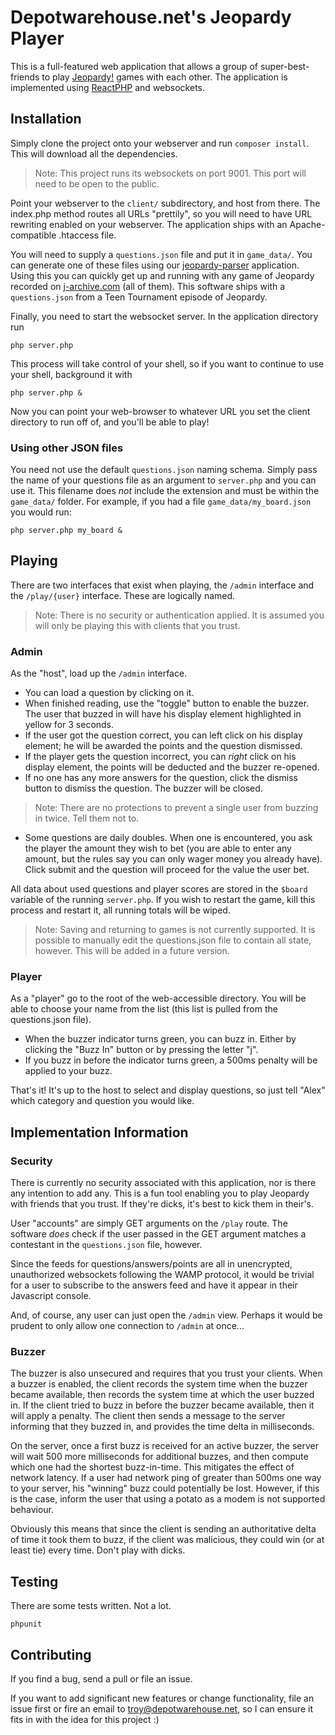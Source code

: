 Depotwarehouse.net's Jeopardy Player
=====================================

This is a full-featured web application that allows a group of super-best-friends to play [Jeopardy!](http://www.jeopardy.com/) 
games with each other. The application is implemented using [ReactPHP](http://reactphp.org/) and websockets.

Installation
-------------

Simply clone the project onto your webserver and run `composer install`. This will download all the dependencies.

> Note: This project runs its websockets on port 9001. This port will need to be open to the public.

Point your webserver to the `client/` subdirectory, and host from there. The index.php method routes all URLs "prettily",
so you will need to have URL rewriting enabled on your webserver. The application ships with an Apache-compatible .htaccess
file.

You will need to supply a `questions.json` file and put it in `game_data/`. You can generate one of these files using 
our [jeopardy-parser](https://github.com/tpavlek/jeopardy-parser) application. Using this you can quickly get up and running
with any game of Jeopardy recorded on [j-archive.com](http://j-archive.com) (all of them). This software ships with a 
`questions.json` from a Teen Tournament episode of Jeopardy.

Finally, you need to start the websocket server. In the application directory run 

```
php server.php
```
This process will take control of your shell, so if you want to continue to use your shell, background it with

```
php server.php &
```

Now you can point your web-browser to whatever URL you set the client directory to run off of, and you'll be able to play!

### Using other JSON files

You need not use the default `questions.json` naming schema. Simply pass the name of your questions file as an argument
to `server.php` and you can use it. This filename does *not* include the extension and must be within the `game_data/` folder.
For example, if you had a file `game_data/my_board.json` you would run:

```
php server.php my_board &
```

Playing
--------

There are two interfaces that exist when playing, the `/admin` interface and the `/play/{user}` interface. These are logically
named.

> Note: There is no security or authentication applied. It is assumed you will only be playing this with clients that you trust.

### Admin

As the "host", load up the `/admin` interface.

* You can load a question by clicking on it. 
* When finished reading, use the "toggle" button to enable the buzzer. The user that buzzed in will have his display element highlighted in yellow for 3 seconds.
* If the user got the question correct, you can left click on his display element; he will be awarded the points and the question dismissed. 
* If the player gets the question incorrect, you can *right* click on his display element, the points will be deducted and the buzzer re-opened.
* If no one has any more answers for the question, click the dismiss button to dismiss the question. The buzzer will be closed.

> Note: There are no protections to prevent a single user from buzzing in twice. Tell them not to.

* Some questions are daily doubles. When one is encountered, you ask the player the amount they wish to bet (you are able to enter
any amount, but the rules say you can only wager money you already have). Click submit and the question will proceed for the value
the user bet.

All data about used questions and player scores are stored in the `$board` variable of the running `server.php`. If you wish
 to restart the game, kill this process and restart it, all running totals will be wiped.
 
> Note: Saving and returning to games is not currently supported. It is possible to manually edit the questions.json file to contain all state, however.
This will be added in a future version.

### Player

As a "player" go to the root of the web-accessible directory. You will be able to choose your name from the list (this list is
pulled from the questions.json file).

* When the buzzer indicator turns green, you can buzz in. Either by clicking the "Buzz In" button or by pressing the letter "j".
* If you buzz in before the indicator turns green, a 500ms penalty will be applied to your buzz.

That's it! It's up to the host to select and display questions, so just tell "Alex" which category and question you would like.

Implementation Information
----------------------------

### Security

There is currently no security associated with this application, nor is there any intention to add any. This is a fun tool
enabling you to play Jeopardy with friends that you trust. If they're dicks, it's best to kick them in their's.

User "accounts" are simply GET arguments on the `/play` route. The software *does* check if the user passed in the GET argument matches a contestant
in the `questions.json` file, however.

Since the feeds for questions/answers/points are all in unencrypted, unauthorized websockets following the WAMP protocol, 
it would be trivial for a user to subscribe to the answers feed and have it appear in their Javascript console.

And, of course, any user can just open the `/admin` view. Perhaps it would be prudent to only allow one connection to `/admin` at once...

### Buzzer

The buzzer is also unsecured and requires that you trust your clients. When a buzzer is enabled, the client records the system
time when the buzzer became available, then records the system time at which the user buzzed in. If the client tried to buzz
in before the buzzer became available, then it will apply a penalty. The client then sends a message to the server informing
that they buzzed in, and provides the time delta in milliseconds.

On the server, once a first buzz is received for an active buzzer, the server will wait 500 more milliseconds for additional
buzzes, and then compute which one had the shortest buzz-in-time. This mitigates the effect of network latency. If a user
had network ping of greater than 500ms one way to your server, his "winning" buzz could potentially be lost. However, if this
is the case, inform the user that using a potato as a modem is not supported behaviour.

Obviously this means that since the client is sending an authoritative delta of time it took them to buzz, if the client was
malicious, they could win (or at least tie) every time. Don't play with dicks.

Testing
--------
There are some tests written. Not a lot.

```
phpunit
```

Contributing
-------------

If you find a bug, send a pull or file an issue.

If you want to add significant new features or change functionality, file an issue first or fire an email
to troy@depotwarehouse.net, so I can ensure it fits in with the idea for this project :)
